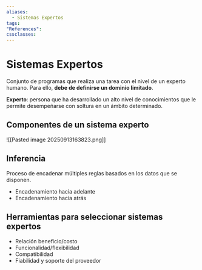 ```yaml
---
aliases:
  - Sistemas Expertos
tags:
"References":
cssclasses:
---
```

# Sistemas Expertos

Conjunto de programas que realiza una tarea con el nivel de un experto humano. Para ello, **debe de definirse un dominio limitado**. 

**Experto**: persona que ha desarrollado un alto nivel de conocimientos que le permite desempeñarse con soltura en un ámbito determinado.

## Componentes de un sistema experto

![[Pasted image 20250913163823.png]]

## Inferencia

Proceso de encadenar múltiples reglas basados en los datos que se disponen.
- Encadenamiento hacia adelante
- Encadenamiento hacia atrás

## Herramientas para seleccionar sistemas expertos

- Relación beneficio/costo
- Funcionalidad/flexibilidad
- Compatibilidad
- Fiabilidad y soporte del proveedor